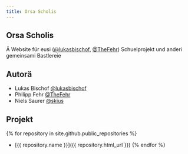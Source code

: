 ```yaml
---
title: Orsa Scholis
---
```


## Orsa Scholis

Ä Website für eusi ([@lukasbischof](https://github.com/lukasbischof), [@TheFehr](https://github.com/TheFehr)) Schuelprojekt und anderi gemeinsami Bastlereie

## Autorä
- Lukas Bischof [@lukasbischof](https://github.com/lukasbischof)
- Philipp Fehr [@TheFehr](https://github.com/TheFehr)
- Niels Saurer [@skius](https://github.com/skius)

## Projekt
{% for repository in site.github.public_repositories %}
  * [{{ repository.name }}]({{ repository.html_url }})
{% endfor %}
